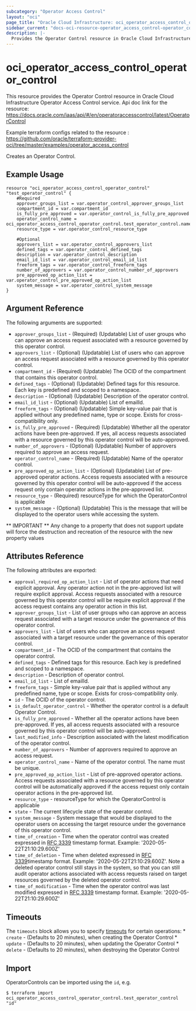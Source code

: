 ```yaml
---
subcategory: "Operator Access Control"
layout: "oci"
page_title: "Oracle Cloud Infrastructure: oci_operator_access_control_operator_control"
sidebar_current: "docs-oci-resource-operator_access_control-operator_control"
description: |-
  Provides the Operator Control resource in Oracle Cloud Infrastructure Operator Access Control service
---
```


# oci_operator_access_control_operator_control
This resource provides the Operator Control resource in Oracle Cloud Infrastructure Operator Access Control service.
Api doc link for the resource: https://docs.oracle.com/iaas/api/#/en/operatoraccesscontrol/latest/OperatorControl

Example terraform configs related to the resource : https://github.com/oracle/terraform-provider-oci/tree/master/examples/operator_access_control

Creates an Operator Control.


## Example Usage

```hcl
resource "oci_operator_access_control_operator_control" "test_operator_control" {
	#Required
	approver_groups_list = var.operator_control_approver_groups_list
	compartment_id = var.compartment_id
	is_fully_pre_approved = var.operator_control_is_fully_pre_approved
	operator_control_name = oci_operator_access_control_operator_control.test_operator_control.name
	resource_type = var.operator_control_resource_type

	#Optional
	approvers_list = var.operator_control_approvers_list
	defined_tags = var.operator_control_defined_tags
	description = var.operator_control_description
	email_id_list = var.operator_control_email_id_list
	freeform_tags = var.operator_control_freeform_tags
	number_of_approvers = var.operator_control_number_of_approvers
	pre_approved_op_action_list = var.operator_control_pre_approved_op_action_list
	system_message = var.operator_control_system_message
}
```

## Argument Reference

The following arguments are supported:

* `approver_groups_list` - (Required) (Updatable) List of user groups who can approve an access request associated with a resource governed by this operator control.
* `approvers_list` - (Optional) (Updatable) List of users who can approve an access request associated with a resource governed by this operator control.
* `compartment_id` - (Required) (Updatable) The OCID of the compartment that contains this operator control.
* `defined_tags` - (Optional) (Updatable) Defined tags for this resource. Each key is predefined and scoped to a namespace. 
* `description` - (Optional) (Updatable) Description of the operator control.
* `email_id_list` - (Optional) (Updatable) List of emailId. 
* `freeform_tags` - (Optional) (Updatable) Simple key-value pair that is applied without any predefined name, type or scope. Exists for cross-compatibility only. 
* `is_fully_pre_approved` - (Required) (Updatable) Whether all the operator actions have been pre-approved. If yes, all access requests associated with a resource governed by this operator control  will be auto-approved.         
* `number_of_approvers` - (Optional) (Updatable) Number of approvers required to approve an access request.
* `operator_control_name` - (Required) (Updatable) Name of the operator control.
* `pre_approved_op_action_list` - (Optional) (Updatable) List of pre-approved operator actions. Access requests associated with a resource governed by this operator control will be auto-approved if the access request only contain operator actions in the pre-approved list. 
* `resource_type` - (Required) resourceType for which the OperatorControl is applicable
* `system_message` - (Optional) (Updatable) This is the message that will be displayed to the operator users while accessing the system.


** IMPORTANT **
Any change to a property that does not support update will force the destruction and recreation of the resource with the new property values

## Attributes Reference

The following attributes are exported:

* `approval_required_op_action_list` - List of operator actions that need explicit approval. Any operator action not in the pre-approved list will require explicit approval. Access requests associated with a resource governed by this operator control will be require explicit approval if the access request contains any operator action in this list.  
* `approver_groups_list` - List of user groups who can approve an access request associated with a target resource under the governance of this operator control.
* `approvers_list` - List of users who can approve an access request associated with a target resource under the governance of this operator control.
* `compartment_id` - The OCID of the compartment that contains the operator control.
* `defined_tags` - Defined tags for this resource. Each key is predefined and scoped to a namespace. 
* `description` - Description of operator control.
* `email_id_list` - List of emailId. 
* `freeform_tags` - Simple key-value pair that is applied without any predefined name, type or scope. Exists for cross-compatibility only. 
* `id` - The OCID of the operator control.
* `is_default_operator_control` - Whether the operator control is a default Operator Control. 
* `is_fully_pre_approved` - Whether all the operator actions have been pre-approved. If yes, all access requests associated with a resource governed by this operator control  will be auto-approved. 
* `last_modified_info` - Description associated with the latest modification of the operator control.
* `number_of_approvers` - Number of approvers required to approve an access request.
* `operator_control_name` - Name of the operator control. The name must be unique.
* `pre_approved_op_action_list` - List of pre-approved operator actions. Access requests associated with a resource governed by this operator control will be automatically approved if the access request only contain operator actions in the pre-approved list.        
* `resource_type` - resourceType for which the OperatorControl is applicable
* `state` - The current lifecycle state of the operator control.
* `system_message` - System message that would be displayed to the operator users on accessing the target resource under the governance of this operator control.
* `time_of_creation` - Time when the operator control was created expressed in [RFC 3339](https://tools.ietf.org/html/rfc3339) timestamp format. Example: '2020-05-22T21:10:29.600Z' 
* `time_of_deletion` - Time when deleted expressed in [RFC 3339](https://tools.ietf.org/html/rfc3339)timestamp format. Example: '2020-05-22T21:10:29.600Z'. Note a deleted operator control still stays in the system, so that you can still audit operator actions associated with access requests raised on target resources governed by the deleted operator control. 
* `time_of_modification` - Time when the operator control was last modified expressed in [RFC 3339](https://tools.ietf.org/html/rfc3339) timestamp format. Example: '2020-05-22T21:10:29.600Z' 

## Timeouts

The `timeouts` block allows you to specify [timeouts](https://registry.terraform.io/providers/oracle/oci/latest/docs/guides/changing_timeouts) for certain operations:
	* `create` - (Defaults to 20 minutes), when creating the Operator Control
	* `update` - (Defaults to 20 minutes), when updating the Operator Control
	* `delete` - (Defaults to 20 minutes), when destroying the Operator Control


## Import

OperatorControls can be imported using the `id`, e.g.

```
$ terraform import oci_operator_access_control_operator_control.test_operator_control "id"
```

